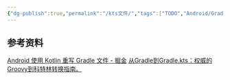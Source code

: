 ```yaml
---
{"dg-publish":true,"permalink":"/kts文件/","tags":["TODO","Android/Gradle/kts"],"noteIcon":""}
---
```





## 参考资料
[Android 使用 Kotlin 重写 Gradle 文件 - 掘金](https://juejin.cn/post/6974277501228941319)
[从Gradle到Gradle.kts：权威的Groovy到科特林转换指南。](https://blog.davthecoder.com/from-gradle-to-gradle-kts-the-definitive-groovy-to-kotlin-conversion-guide-b3437c656ff7)